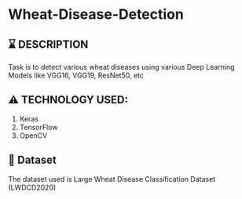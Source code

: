 # Wheat-Disease-Detection


## :hourglass: DESCRIPTION
Task is to detect various wheat diseases using various Deep Learning Models like VGG16, VGG19, ResNet50, etc


## :warning: TECHNOLOGY USED:
1. Keras
2. TensorFlow
3. OpenCV


## :file_folder: Dataset
The dataset used is Large Wheat Disease Classification Dataset (LWDCD2020) 
